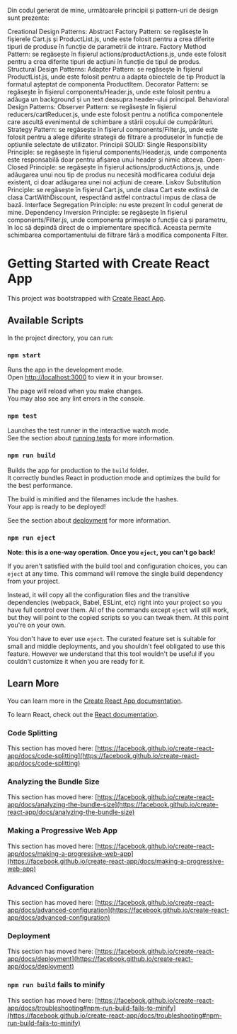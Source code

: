 Din codul generat de mine, următoarele principii și pattern-uri de design sunt prezente:

Creational Design Patterns:
Abstract Factory Pattern: se regăsește în fișierele Cart.js și ProductList.js, unde este folosit pentru a crea diferite tipuri de produse în funcție de parametrii de intrare.
Factory Method Pattern: se regăsește în fișierul actions/productActions.js, unde este folosit pentru a crea diferite tipuri de acțiuni în funcție de tipul de produs.
Structural Design Patterns:
Adapter Pattern: se regăsește în fișierul ProductList.js, unde este folosit pentru a adapta obiectele de tip Product la formatul așteptat de componenta ProductItem.
Decorator Pattern: se regăsește în fișierul components/Header.js, unde este folosit pentru a adăuga un background și un text deasupra header-ului principal.
Behavioral Design Patterns:
Observer Pattern: se regăsește în fișierul reducers/cartReducer.js, unde este folosit pentru a notifica componentele care ascultă evenimentul de schimbare a stării coșului de cumpărături.
Strategy Pattern: se regăsește în fișierul components/Filter.js, unde este folosit pentru a alege diferite strategii de filtrare a produselor în funcție de opțiunile selectate de utilizator.
Principii SOLID:
Single Responsibility Principle: se regăsește în fișierul components/Header.js, unde componenta este responsabilă doar pentru afișarea unui header și nimic altceva.
Open-Closed Principle: se regăsește în fișierul actions/productActions.js, unde adăugarea unui nou tip de produs nu necesită modificarea codului deja existent, ci doar adăugarea unei noi acțiuni de creare.
Liskov Substitution Principle: se regăsește în fișierul Cart.js, unde clasa Cart este extinsă de clasa CartWithDiscount, respectând astfel contractul impus de clasa de bază.
Interface Segregation Principle: nu este prezent în codul generat de mine.
Dependency Inversion Principle: se regăsește în fișierul components/Filter.js, unde componenta primește o funcție ca și parametru, în loc să depindă direct de o implementare specifică. Aceasta permite schimbarea comportamentului de filtrare fără a modifica componenta Filter.







# Getting Started with Create React App

This project was bootstrapped with [Create React App](https://github.com/facebook/create-react-app).

## Available Scripts

In the project directory, you can run:

### `npm start`

Runs the app in the development mode.\
Open [http://localhost:3000](http://localhost:3000) to view it in your browser.

The page will reload when you make changes.\
You may also see any lint errors in the console.

### `npm test`

Launches the test runner in the interactive watch mode.\
See the section about [running tests](https://facebook.github.io/create-react-app/docs/running-tests) for more information.

### `npm run build`

Builds the app for production to the `build` folder.\
It correctly bundles React in production mode and optimizes the build for the best performance.

The build is minified and the filenames include the hashes.\
Your app is ready to be deployed!

See the section about [deployment](https://facebook.github.io/create-react-app/docs/deployment) for more information.

### `npm run eject`

**Note: this is a one-way operation. Once you `eject`, you can't go back!**

If you aren't satisfied with the build tool and configuration choices, you can `eject` at any time. This command will remove the single build dependency from your project.

Instead, it will copy all the configuration files and the transitive dependencies (webpack, Babel, ESLint, etc) right into your project so you have full control over them. All of the commands except `eject` will still work, but they will point to the copied scripts so you can tweak them. At this point you're on your own.

You don't have to ever use `eject`. The curated feature set is suitable for small and middle deployments, and you shouldn't feel obligated to use this feature. However we understand that this tool wouldn't be useful if you couldn't customize it when you are ready for it.

## Learn More

You can learn more in the [Create React App documentation](https://facebook.github.io/create-react-app/docs/getting-started).

To learn React, check out the [React documentation](https://reactjs.org/).

### Code Splitting

This section has moved here: [https://facebook.github.io/create-react-app/docs/code-splitting](https://facebook.github.io/create-react-app/docs/code-splitting)

### Analyzing the Bundle Size

This section has moved here: [https://facebook.github.io/create-react-app/docs/analyzing-the-bundle-size](https://facebook.github.io/create-react-app/docs/analyzing-the-bundle-size)

### Making a Progressive Web App

This section has moved here: [https://facebook.github.io/create-react-app/docs/making-a-progressive-web-app](https://facebook.github.io/create-react-app/docs/making-a-progressive-web-app)

### Advanced Configuration

This section has moved here: [https://facebook.github.io/create-react-app/docs/advanced-configuration](https://facebook.github.io/create-react-app/docs/advanced-configuration)

### Deployment

This section has moved here: [https://facebook.github.io/create-react-app/docs/deployment](https://facebook.github.io/create-react-app/docs/deployment)

### `npm run build` fails to minify

This section has moved here: [https://facebook.github.io/create-react-app/docs/troubleshooting#npm-run-build-fails-to-minify](https://facebook.github.io/create-react-app/docs/troubleshooting#npm-run-build-fails-to-minify)
